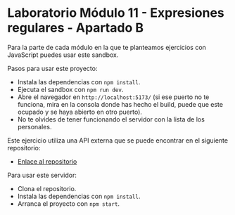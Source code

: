 # Laboratorio Módulo 11 - Expresiones regulares - Apartado B

Para la parte de cada módulo en la que te planteamos ejercicios con JavaScript puedes usar este sandbox.

Pasos para usar este proyecto:

- Instala las dependencias con `npm install`.
- Ejecuta el sandbox con `npm run dev`.
- Abre el navegador en `http://localhost:5173/` (si ese puerto no te funciona, mira en la consola donde has hecho el build, puede que este ocupado y se haya abierto en otro puerto).
- No te olvides de tener funcionando el servidor con la lista de los personales.


Este ejercicio utiliza una API externa que se puede encontrar en el siguiente repositorio:

- [Enlace al repositorio](https://github.com/Lemoncode/bootcamp-js-2)

Para usar este servidor:

- Clona el repositorio.
- Instala las dependencias con `npm install`.
- Arranca el proyecto con `npm start`. 